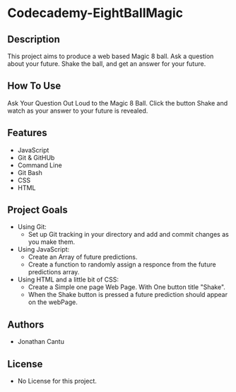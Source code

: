 # Codecademy-EightBallMagic
## Description
This project aims to produce a web based Magic 8 ball. Ask a question about your future. Shake the ball, and get an answer for your future.
## How To Use
Ask Your Question Out Loud to the Magic 8 Ball. Click the button Shake and watch as your answer to your future is revealed.
## Features
* JavaScript
* Git & GitHUb
* Command Line
* Git Bash
* CSS
* HTML

## Project Goals
* Using Git:
    * Set up Git tracking in your directory and add and commit changes as you make them.
* Using JavaScript:
    * Create an Array of future predictions.
    * Create a function to randomly assign a responce from the future predictions array.
* Using HTML and a little bit of CSS:
    * Create a Simple one page Web Page. With One button title "Shake".
    * When the Shake button is pressed a future prediction should appear on the webPage.
## Authors
* Jonathan Cantu
## License
  * No License for this project. 
